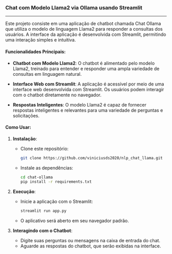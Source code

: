### Chat com Modelo Llama2 via Ollama usando Streamlit
---

Este projeto consiste em uma aplicação de chatbot chamada Chat Ollama que utiliza o modelo de linguagem Llama2 para responder a consultas dos usuários. A interface da aplicação é desenvolvida com Streamlit, permitindo uma interação simples e intuitiva.

#### Funcionalidades Principais:

- **Chatbot com Modelo Llama2**: O chatbot é alimentado pelo modelo Llama2, treinado para entender e responder uma ampla variedade de consultas em linguagem natural.
  
- **Interface Web com Streamlit**: A aplicação é acessível por meio de uma interface web desenvolvida com Streamlit. Os usuários podem interagir com o chatbot diretamente no navegador.

- **Respostas Inteligentes**: O modelo Llama2 é capaz de fornecer respostas inteligentes e relevantes para uma variedade de perguntas e solicitações.

#### Como Usar:

1. **Instalação**:
   - Clone este repositório:
     ```bash
     git clone https://github.com/viniciusds2020/nlp_chat_llama.git
     ```
   - Instale as dependências:
     ```bash
     cd chat-ollama
     pip install -r requirements.txt
     ```

2. **Execução**:
   - Inicie a aplicação com o Streamlit:
     ```bash
     streamlit run app.py
     ```
   - O aplicativo será aberto em seu navegador padrão.

3. **Interagindo com o Chatbot**:
   - Digite suas perguntas ou mensagens na caixa de entrada do chat.
   - Aguarde as respostas do chatbot, que serão exibidas na interface.

